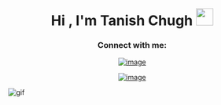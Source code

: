 
<h1 align="center">Hi , I'm Tanish Chugh <img src="https://media.giphy.com/media/hvRJCLFzcasrR4ia7z/giphy.gif" width="35"></h1>

<h3 align="center">Connect with me:</h3>
<div align="center">

[![image](https://img.shields.io/badge/LinkedIn-0077B5?style=for-the-badge&logo=linkedin&logoColor=white)](https://www.linkedin.com/in/tanishchugh01/)

[![image](https://img.shields.io/badge/Gmail-D14836?style=for-the-badge&logo=gmail&logoColor=white)](mailto:tanishchugh01@gmail.com)
  
</div>

![gif](https://i.pinimg.com/originals/e4/26/70/e426702edf874b181aced1e2fa5c6cde.gif)
